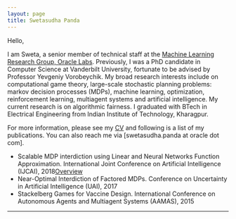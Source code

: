 ```yaml
---
layout: page
title: Swetasudha Panda
---
```



Hello,

I am Sweta, a senior member of technical staff at the <font color="red"> [Machine Learning Research Group, Oracle Labs](https://labs.oracle.com/pls/apex/f?p=labs:49:::::P49_PROJECT_ID:7)</font>. Previously, I was a PhD candidate in Computer Science at Vanderbilt University, fortunate to be advised by Professor Yevgeniy Vorobeychik. My broad research interests include on computational game theory, large-scale stochastic planning problems: markov decision processes (MDPs), machine learning, optimization, reinforcement learning, multiagent systems and artificial intelligence. My current research is on algorithmic fairness. 
I graduated with BTech in Electrical Engineering from Indian Institute of Technology, Kharagpur.  

For more information, please see my  [CV](https://www.dropbox.com/s/sfvmslymrgmpudt/CV_Sweta_Panda.pdf?dl=0)  and following is a list of my publications. You can also reach me via [swetasudha.panda at oracle dot com].


- Scalable MDP interdiction using Linear and Neural Networks Function Approximation. International Joint Conference on Artificial Intelligence (IJCAI), 2018[Overview](pages/overview.html)
- Near-Optimal Interdiction of Factored MDPs. Conference on Uncertainty in Artificial Intelligence (UAI), 2017
- Stackelberg Games for Vaccine Design.  International Conference on Autonomous Agents and Multiagent Systems (AAMAS), 2015


---



